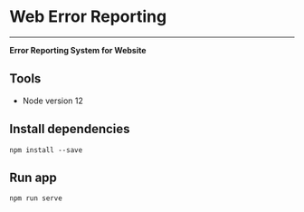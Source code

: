 # Web Error Reporting

---

**Error Reporting System for Website**

## Tools

- Node version 12

## Install dependencies

`npm install --save`

## Run app

`npm run serve`
